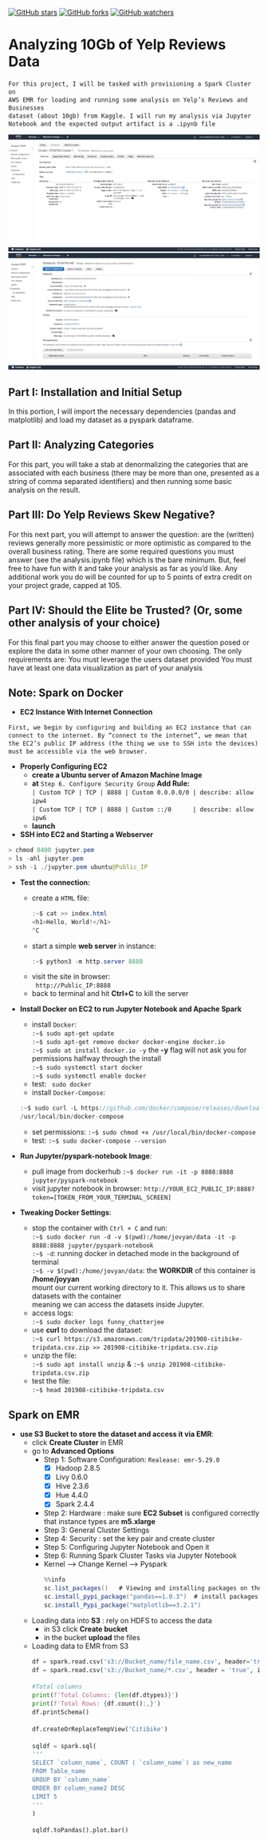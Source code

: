 [![GitHub stars](https://img.shields.io/github/stars/YuboC/STA9760_Yelp_Data_Analysis.svg?style=flat&label=Star)](https://github.com/YuboC/STA9760_Yelp_Data_Analysis/stargazers)
[![GitHub forks](https://img.shields.io/github/forks/YuboC/STA9760_Yelp_Data_Analysis.svg?style=flat&label=Fork)](https://github.com/YuboC/STA9760_Yelp_Data_Analysis/fork)
[![GitHub watchers](https://img.shields.io/github/watchers/YuboC/STA9760_Yelp_Data_Analysis.svg?style=flat&label=Watch)](https://github.com/YuboC/STA9760_Yelp_Data_Analysis/watchers)


# Analyzing 10Gb of Yelp Reviews Data

````
For this project, I will be tasked with provisioning a Spark Cluster on 
AWS EMR for loading and running some analysis on Yelp’s Reviews and Businesses 
dataset (about 10gb) from Kaggle. I will run my analysis via Jupyter 
Notebook and the expected output artifact is a .ipynb file 
````
![](https://github.com/YuboC/STA9760_Yelp_Data_Analysis/blob/master/assets/2.PNG)
![](https://github.com/YuboC/STA9760_Yelp_Data_Analysis/blob/master/assets/3.PNG)
## Part I: Installation and Initial Setup
In this portion, I will import the necessary dependencies (pandas and matplotlib) and load my dataset as a pyspark dataframe.

## Part II:  Analyzing Categories
For this part, you will take a stab at denormalizing the categories that are associated with each business (there may be more than one, presented as a string of comma separated identifiers) and then running some basic analysis on the result.

## Part III: Do Yelp Reviews Skew Negative?
For this next part, you will attempt to answer the question: are the (written) reviews generally more pessimistic or more optimistic as compared to the overall business rating. There are some required questions you must answer (see the analysis.ipynb file) which is the bare minimum. But, feel free to have fun with it and take your analysis as far as you’d like. Any additional work you do will be counted for up to 5 points of extra credit on your project grade, capped at 105.

## Part IV: Should the Elite be Trusted? (Or, some other analysis of your choice)
For this final part you may choose to either answer the question posed or explore the data in some other manner of your own choosing. The only requirements are:
You must leverage the users dataset provided
You must have at least one data visualization as part of your analysis

## Note: Spark on Docker
- **EC2 Instance With Internet Connection**
````
First, we begin by configuring and building an EC2 instance that can 
connect to the internet. By “connect to the internet”, we mean that 
the EC2’s public IP address (the thing we use to SSH into the devices) 
must be accessible via the web browser.
````
- **Properly Configuring EC2**
  - **create a Ubuntu server of Amazon Machine Image**
  - **at** `Step 6. Configure Security Group` **Add Rule:**  
   `| Custom TCP | TCP | 8888 | Custom 0.0.0.0/0 | describe: allow ipw4`  
   `| Custom TCP | TCP | 8888 | Custom ::/0      | describe: allow ipw6`
  - **launch**
- **SSH into EC2 and Starting a Webserver**
````java
> chmod 0400 jupyter.pem
> ls -ahl jupyter.pem
> ssh -i ./jupyter.pem ubuntu@Public_IP
````  
- **Test the connection:**
  - create a `HTML` file:
    ````java
    :~$ cat >> index.html
    <h1>Hello, World!</h1>
    ^C
    ````
  - start a simple **web server** in instance:
    ````java
    :~$ python3 -m http.server 8888
    ````
  - visit the site in browser:  
  ` http://Public_IP:8888`
  - back to terminal and hit **Ctrl+C** to kill the server
  
- **Install Docker on EC2 to run Jupyter Notebook and Apache Spark**
  - install `Docker`:  
  `:~$ sudo apt-get update`  
  `:~$ sudo apt-get remove docker docker-engine docker.io`  
  `:~$ sudo at install docker.io -y`     the **-y** flag will not ask you for permissions halfway through the install  
  `:~$ sudo systemctl start docker`  
  `:~$ sudo systemctl enable docker`
  - test:
  ` sudo docker`
  - install `Docker-Compose`:  
  ````java
  :~$ sudo curl -L https://github.com/docker/compose/releases/download/1.21.2/docker-compose-`uname -s`-`uname -m` -o 
  /usr/local/bin/docker-compose
  ````
  - set permissions:
  `:~$ sudo chmod +x /usr/local/bin/docker-compose`
  - test:
  `:~$ sudo docker-compose --version`
- **Run Jupyter/pyspark-notebook Image**:  
  - pull image from dockerhub
    `:~$ docker run -it -p 8888:8888 jupyter/pyspark-notebook`
  - visit jupyter notebook in browser: `http://YOUR_EC2_PUBLIC_IP:8888?token=[TOKEN_FROM_YOUR_TERMINAL_SCREEN]`  
- **Tweaking Docker Settings**:  
  - stop the container with `Ctrl + C` and run:  
  `:~$ sudo docker run -d -v $(pwd):/home/jovyan/data -it -p 8888:8888 jupyter/pyspark-notebook`  
  `:~$ -d`: running docker in detached mode in the background of terminal  
  `:~$ -v $(pwd):/home/jovyan/data`: the **WORKDIR** of this container is **/home/joyyan**  
  mount our current working directory to it. This allows us to share datasets with the container  
  meaning we can access the datasets inside Jupyter.  
  - access logs:  
  `:~$ sudo docker logs funny_chatterjee`  
  - use **curl** to download the dataset:  
  `:~$ curl https://s3.amazonaws.com/tripdata/201908-citibike-tripdata.csv.zip >> 201908-citibike-tripdata.csv.zip`  
  - unzip the file:  
  `:~$ sudo apt install unzip` & `:~$ unzip 201908-citibike-tripdata.csv.zip`
  - test the file:  
  `:~$ head 201908-citibike-tripdata.csv`
## Spark on EMR
- **use S3 Bucket to store the dataset and access it via EMR**:
  - click **Create Cluster** in EMR  
  - go to **Advanced Options**
    - Step 1: Software Configuration: `Realease: emr-5.29.0`  
      - [x] Hadoop 2.8.5  
      - [x] Livy 0.6.0  
      - [x] Hive 2.3.6  
      - [x] Hue 4.4.0  
      - [x] Spark 2.4.4
    - Step 2: Hardware : make sure **EC2 Subset** is configured correctly that instance types are **m5.xlarge**  
    - Step 3: General Cluster Settings  
    - Step 4: Security : set the key pair and create cluster  
    - Step 5: Configuring Jupyter Notebook and Open it  
    - Step 6: Running Spark Cluster Tasks via Jupyter Notebook  
    - Kernel --> Change Kernel --> Pyspark
      ````java
      %%info
      sc.list_packages()   # Viewing and installing packages on the cluster via the notebook
      sc.install_pypi_package("pandas==1.0.3")  # install packages
      sc.install_Pypi_package("matplotlib==3.2.1")
      ````
  - Loading data into **S3** : rely on HDFS to access the data
    - in S3 click **Create bucket**  
    - in the bucket **upload** the files
  - Loading data to EMR from S3
    ````python
    df = spark.read.csv('s3://Bucket_name/file_name.csv', header='true', inferSchema = True)
    df = spark.read.csv('s3://Bucket_name/*.csv', header = 'true', inferSchema = True)
    
    #Total columns
    print(f'Total Columns: {len(df.dtypes)}')
    print(f'Total Rows: {df.count():,}')
    df.printSchema()
    
    df.createOrReplaceTempView('Citibike')
    
    sqldf = spark.sql(
    '''
    SELECT `column_name`, COUNT ( `column_name`) as new_name
    FROM Table_name
    GROUP BY `column_name`
    ORDER BY column_name2 DESC
    LIMIT 5
    '''
    )
    
    sqldf.toPandas().plot.bar()
    ````

